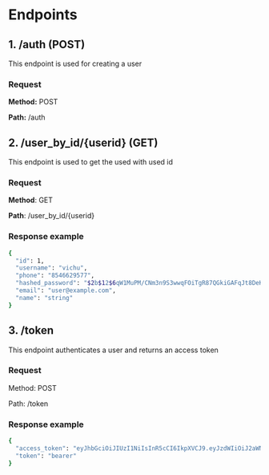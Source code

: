 # Endpoints

## 1. /auth (POST)
This endpoint is used for creating a user

### Request
**Method:** POST

**Path:** /auth

## 2. /user_by_id/{userid} (GET)
This endpoint is used to get the used with used id

### Request
**Method**: GET

**Path**: /user_by_id/{userid}

### Response example

```bash
{
  "id": 1,
  "username": "vichu",
  "phone": "8546629577",
  "hashed_password": "$2b$12$6qW1MuPM/CNm3n9S3wwqFOiTgR87QGkiGAFqJt8DeK60fNUKAestC",
  "email": "user@example.com",
  "name": "string"
}
```

## 3. /token
This endpoint authenticates a user and returns an access token

### Request
Method: POST

Path: /token

### Response example

```bash
{
  "access_token": "eyJhbGciOiJIUzI1NiIsInR5cCI6IkpXVCJ9.eyJzdWIiOiJ2aWNodSIsImlkIjoxLCJleHAiOjE3MjIyNTQwNjZ9.sJUeRFAo2izk6_UGRbae_OrqVhwqEOfk2JnK3ExzrZo",
  "token": "bearer"
}
```





